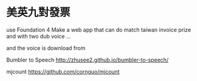 美英九對發票
==================

use Foundation 4 Make a web app
that can do match taiwan invoice prize
and with two dub voice ...

and the voice is download from 

Bumbler to Speech
http://zhusee2.github.io/bumbler-to-speech/

mjcount
https://github.com/cornguo/mjcount

